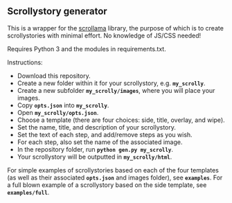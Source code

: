 ## Scrollystory generator ##

This is a wrapper for the [scrollama](https://github.com/russellgoldenberg/scrollama) library, the purpose of which is to create scrollystories with minimal effort. No knowledge of JS/CSS needed!

Requires Python 3 and the modules in requirements.txt.
 
Instructions:

* Download this repository.
* Create a new folder within it for your scrollystory, e.g. **`my_scrolly`**.
* Create a new subfolder **`my_scrolly/images`**, where you will place your images.
* Copy **`opts.json`** into **`my_scrolly`**.
* Open **`my_scrolly/opts.json`**.
* Choose a template (there are four choices: side, title, overlay, and wipe).
* Set the name, title, and description of your scrollystory.
* Set the text of each step, and add/remove steps as you wish.
* For each step, also set the name of the associated image.
* In the repository folder, run **`python gen.py my_scrolly`**.
* Your scrollystory will be outputted in **`my_scrolly/html`**.

For simple examples of scrollystories based on each of the four templates (as well as their associated **`opts.json`** and images folder), see **`examples`**. For a full blown example of a scrollystory based on the side template, see **`examples/full`**.